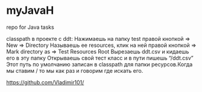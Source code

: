 # myJavaH
repo for Java tasks

classpath в проекте с ddt:
Нажимаешь на папку test правой кнопкой => New => Directory
Называешь ее resources, клик на ней правой кнопкой => Mark directory as => Test Resources Root
Вырезаешь ddt.csv и кидаешь его в эту папку
Открываешь свой тест класс и в пути пишешь “/ddt.csv”
Этот путь по умолчанию записан в classpath для папки ресурсов.Когда мы ставим / то мы как раз и говорим где искать его.

https://github.com/Vladimir101/
